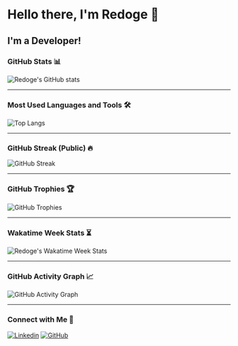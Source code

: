 # Hello there, I'm Redoge 👋

## I'm a Developer!


### GitHub Stats 📊

![Redoge's GitHub stats](https://github-readme-stats-redoges-projects.vercel.app/api?username=redoge&show_icons=true&theme=radical&include_all_commits=true&rank_icon=percentile&show=prs_merged)

---

### Most Used Languages and Tools 🛠️

![Top Langs](https://github-readme-stats-redoges-projects.vercel.app/api/top-langs/?username=redoge&layout=compact&theme=radical)

---

### GitHub Streak (Public) 🔥

![GitHub Streak](http://streak-stats.demolab.com/?user=redoge&theme=radical)

---

### GitHub Trophies 🏆

![GitHub Trophies](https://github-profile-trophy-redoges-projects.vercel.app/?username=redoge&theme=dracula)

---

### Wakatime Week Stats ⏳

![Redoge's Wakatime Week Stats](https://github-readme-stats-redoges-projects.vercel.app/api/wakatime?username=redoge&layout=compact&theme=radical&range=last_7_days)

---

### GitHub Activity Graph 📈

![GitHub Activity Graph](https://github-readme-activity-graph-git-main-redoges-projects.vercel.app/graph?username=redoge&hide_border=false&theme=rogue)

---

### Connect with Me 🤝

[![Linkedin](https://img.shields.io/badge/-redoge-blue?style=flat-square&logo=Linkedin&logoColor=white&link=https://www.linkedin.com/in/redoge/)](https://www.linkedin.com/in/redoge/)
[![GitHub](https://img.shields.io/badge/-redoge-black?style=flat-square&logo=github&link=https://github.com/redoge)](https://github.com/redoge)
